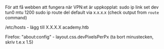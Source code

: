 För att få webben att fungera när VPN:et är uppkopplat:
sudo ip link set dev tun0 mtu 1200
sudo ip route del default via x.x.x.x (check output from `route` command)

/etc/hosts - lägg till
  X.X.X.X academy.htb

Firefox:
"about:config" - layout.css.devPixelsPerPx (ta bort minustecken, skriv t.e.x 1.5)
